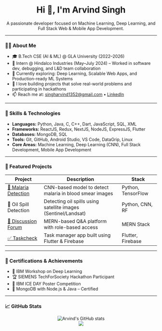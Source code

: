 <h1 align="center">Hi 👋, I'm Arvind Singh</h1>
<p align="center">
  A passionate developer focused on Machine Learning, Deep Learning, and Full Stack Web & Mobile App Development.
</p>

---

### 👨‍💻 About Me

- 🎓 B.Tech CSE (AI & ML) @ GLA University (2022–2026)
- 💼 Intern @ Hindalco Industries (May–July 2024) – Worked in software dev, debugging, and L&D team collaboration
- 🌱 Currently exploring: Deep Learning, Scalable Web Apps, and Production-ready ML Systems
- 🤝 I love building projects that solve real-world problems and participating in hackathons
- 📫 Reach me at: [singharvind1352@gmail.com](mailto:singharvind1352@gmail.com) • [LinkedIn](https://linkedin.com/in/arvind-singh-881b02219)

---

### 🧠 Skills & Technologies

- **Languages:** Python, Java, C, C++, Dart, JavaScript, SQL, XML  
- **Frameworks:** ReactJS, Redux, NextJS, NodeJS, ExpressJS, Flutter  
- **Databases:** MongoDB, SQL  
- **Tools:** Git, GitHub, Android Studio, VS Code, DataGrip, Linux  
- **Core Areas:** Machine Learning, Deep Learning (CNN), Full Stack Development, Mobile App Development

---

### 📌 Featured Projects

| Project | Description | Stack |
|--------|-------------|-------|
| [🧪 Malaria Detection](https://github.com/Arvind13s/Malaria-Detection-Using-CNN) | CNN-based model to detect malaria in blood smear images | Python, TensorFlow |
| 🌊 Oil Spill Detection | Detecting oil spills using satellite images (Sentinel/Landsat) | Python, CNN, RF |
| [💬 Discussion Forum](https://github.com/Arvind13s) | MERN-based Q&A platform with role-based access | MERN Stack |
| [✅ Taskcheck](https://github.com/Arvind13s/Taskcheck) | Task manager app built using Flutter & Firebase | Flutter, Firebase |

---

### 🚀 Certifications & Achievements

- 🧠 IBM Workshop on Deep Learning  
- 🏆 SIEMENS TechForSociety Hackathon Participant  
- 🎨 IBM ICE DAY Poster Competition  
- 📜 MongoDB with Node.js & Java – Certified

---

### 📈 GitHub Stats

<p align="center">
  <img src="https://github-readme-stats.vercel.app/api?username=Arvind13s&show_icons=true&theme=tokyonight" alt="Arvind's GitHub stats" />
  <br />
  <img src="https://github-readme-streak-stats.herokuapp.com/?user=Arvind13s&theme=tokyonight" />
</p>
